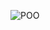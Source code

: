 ![POO](https://user-images.githubusercontent.com/101153757/190880454-e8a4a597-26e6-4241-a539-3c4f872c610f.png)
